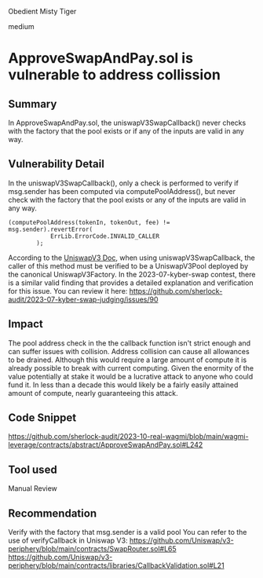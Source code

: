 Obedient Misty Tiger

medium

# ApproveSwapAndPay.sol is vulnerable to address collission
## Summary
In ApproveSwapAndPay.sol, the uniswapV3SwapCallback() never checks with the factory that the pool exists or if any of the inputs are valid in any way.
## Vulnerability Detail
In the uniswapV3SwapCallback(), only a check is performed to verify if msg.sender has been computed via computePoolAddress(), but never check with the factory that the pool exists or any of the inputs are valid in any way. 
```solidity
(computePoolAddress(tokenIn, tokenOut, fee) != msg.sender).revertError(
            ErrLib.ErrorCode.INVALID_CALLER
        );
```
According to the [UniswapV3 Doc](https://docs.uniswap.org/contracts/v3/reference/core/interfaces/callback/IUniswapV3SwapCallback), when using uniswapV3SwapCallback, the caller of this method must be verified to be a UniswapV3Pool deployed by the canonical UniswapV3Factory.
In the 2023-07-kyber-swap contest, there is a similar valid finding that provides a detailed explanation and verification for this issue. You can review it here:
https://github.com/sherlock-audit/2023-07-kyber-swap-judging/issues/90
## Impact
The pool address check in the the callback function isn't strict enough and can suffer issues with collision.
Address collision can cause all allowances to be drained.
Although this would require a large amount of compute it is already possible to break with current computing. Given the enormity of the value potentially at stake it would be a lucrative attack to anyone who could fund it. In less than a decade this would likely be a fairly easily attained amount of compute, nearly guaranteeing this attack.
## Code Snippet
https://github.com/sherlock-audit/2023-10-real-wagmi/blob/main/wagmi-leverage/contracts/abstract/ApproveSwapAndPay.sol#L242
## Tool used

Manual Review

## Recommendation
Verify with the factory that msg.sender is a valid pool
You can refer to the use of verifyCallback in Uniswap V3:
https://github.com/Uniswap/v3-periphery/blob/main/contracts/SwapRouter.sol#L65
https://github.com/Uniswap/v3-periphery/blob/main/contracts/libraries/CallbackValidation.sol#L21